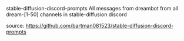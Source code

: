 stable-diffusion-discord-prompts
All messages from dreambot from all dream-[1-50] channels in stable-diffusion discord

source:
https://github.com/bartman081523/stable-diffusion-discord-prompts